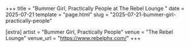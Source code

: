 +++
title = "Bummer Girl, Practically People at The Rebel Lounge "
date = 2025-07-21
template = "page.html"
slug = "2025-07-21-bummer-girl-practically-people"

[extra]
artist = "Bummer Girl, Practically People"
venue = "The Rebel Lounge"
venue_url = "https://www.rebelphx.com/"
+++
